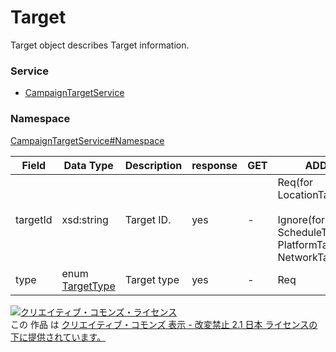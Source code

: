 # Target
Target object describes Target information.
### Service
+ [CampaignTargetService](../../services/CampaignTargetService.md)

### Namespace
[CampaignTargetService#Namespace](../../services/CampaignTargetService.md#namespace)

| Field | Data Type | Description | response | GET | ADD | SET | REMOVE | 
|---|---|---|---|---|---|---|---|
| targetId| xsd:string| Target ID.| yes | - |Req(for LocationTarget),<br><br>		Ignore(for ScheduleTarget, PlatformTarget, NetworkTarget)| Req<br>*Ignore for PlatformTarget | Req<br>NotUpdatable| Req<br>NotUpdatable|
| type| enum <a href="TargetType.md">TargetType</a>| Target type | yes | - |Req | Req<br>NotUpdatable |Req<br>NotUpdatable|

<a rel="license" href="http://creativecommons.org/licenses/by-nd/2.1/jp/"><img alt="クリエイティブ・コモンズ・ライセンス" style="border-width:0" src="https://i.creativecommons.org/l/by-nd/2.1/jp/88x31.png" /></a><br />この 作品 は <a rel="license" href="http://creativecommons.org/licenses/by-nd/2.1/jp/">クリエイティブ・コモンズ 表示 - 改変禁止 2.1 日本 ライセンスの下に提供されています。</a>
